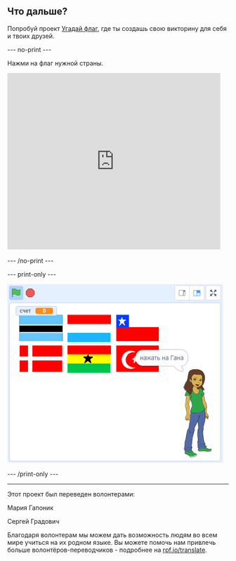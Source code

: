 ## Что дальше?

Попробуй проект [Угадай флаг](https://projects.raspberrypi.org/ru-RU/projects/guess-the-flag?utm_source=pathway&utm_medium=whatnext&utm_campaign=projects), где ты создашь свою викторину для себя и твоих друзей.

--- no-print ---

Нажми на флаг нужной страны.

<div class="scratch-preview">
  <iframe allowtransparency="true" width="485" height="402" src="https://scratch.mit.edu/projects/embed/436670934/?autostart=false" frameborder="0" scrolling="no"></iframe>
</div>

--- /no-print ---

--- print-only ---

![Законченная игра](images/finished-game.png)

--- /print-only ---


***
Этот проект был переведен волонтерами:

Мария Гапоник

Сергей Градович

Благодаря волонтерам мы можем дать возможность людям во всем мире учиться на их родном языке. Вы можете помочь нам привлечь больше волонтёров-переводчиков - подробнее на [rpf.io/translate](https://rpf.io/translate).
